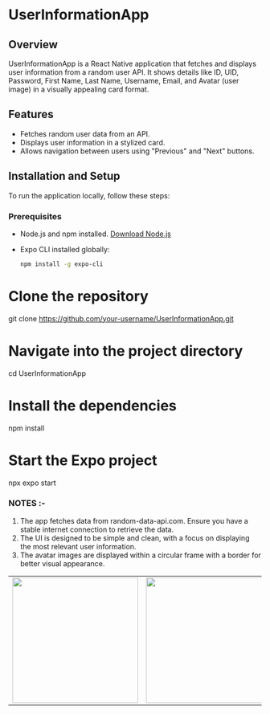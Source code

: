 # UserInformationApp

## Overview
UserInformationApp is a React Native application that fetches and displays user information from a random user API. It shows details like ID, UID, Password, First Name, Last Name, Username, Email, and Avatar (user image) in a visually appealing card format.

## Features
- Fetches random user data from an API.
- Displays user information in a stylized card.
- Allows navigation between users using "Previous" and "Next" buttons.

## Installation and Setup
To run the application locally, follow these steps:

### Prerequisites
- Node.js and npm installed. [Download Node.js](https://nodejs.org/)
- Expo CLI installed globally:

  ```bash
  npm install -g expo-cli

# Clone the repository
git clone https://github.com/your-username/UserInformationApp.git

# Navigate into the project directory
cd UserInformationApp

# Install the dependencies
npm install

# Start the Expo project
npx expo start


###  NOTES :-
1. The app fetches data from random-data-api.com. Ensure you have a stable internet connection to retrieve the data.
2. The UI is designed to be simple and clean, with a focus on displaying the most relevant user information.
3. The avatar images are displayed within a circular frame with a border for better visual appearance.

<table>
  <tr>
    <td><img src="/assets/img1.jpeg" width="250" height="250"></td>
    <td><img src="/assets/img2.jpeg" width="250" height="250"></td>
    <td><img src="/assets/img3.jpeg" width="250" height="250"></td>
    </tr>
 </table> 

